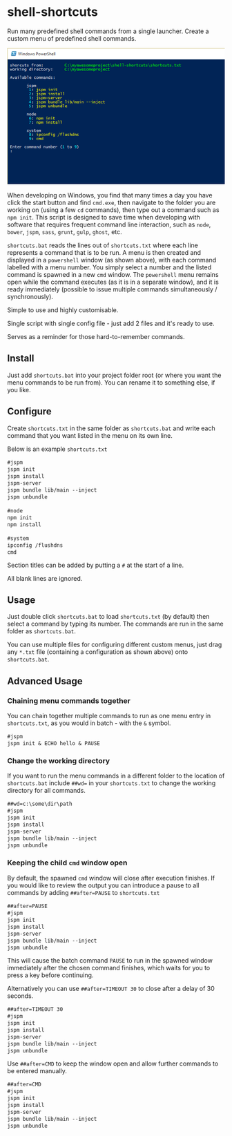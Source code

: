 # shell-shortcuts
Run many predefined shell commands from a single launcher.
Create a custom menu of predefined shell commands.

![ScreenShot](preview.png)

When developing on Windows, you find that many times a day you have click the start button and find ```cmd.exe```, then navigate to the folder you are working on (using a few ```cd``` commands), then type out a command such as ```npm init```.
This script is designed to save time when developing with software that requires frequent command line interaction, such as ```node```, ```bower```, ```jspm```, ```sass```, ```grunt```, ```gulp```, ```ghost```, etc.

```shortcuts.bat``` reads the lines out of ```shortcuts.txt``` where each line represents a command that is to be run.
A menu is then created and displayed in a ```powershell``` window (as shown above), with each command labelled with a menu number.
You simply select a number and the listed command is spawned in a new ```cmd``` window.
The ```powershell``` menu remains open while the command executes (as it is in a separate window), and it is ready immediately (possible to issue multiple commands simultaneously / synchronously).

Simple to use and highly customisable.

Single script with single config file - just add 2 files and it's ready to use.

Serves as a reminder for those hard-to-remember commands.





## Install
Just add ```shortcuts.bat``` into your project folder root (or where you want the menu commands to be run from). You can rename it to something else, if you like.



## Configure
Create ```shortcuts.txt``` in the same folder as ```shortcuts.bat``` and write each command that you want listed in the menu on its own line.

Below is an example ```shortcuts.txt```
```
#jspm
jspm init
jspm install
jspm-server
jspm bundle lib/main --inject
jspm unbundle

#node
npm init
npm install

#system
ipconfig /flushdns
cmd
```
Section titles can be added by putting a ```#``` at the start of a line.

All blank lines are ignored.



## Usage
Just double click ```shortcuts.bat``` to load ```shortcuts.txt``` (by default) then select a command by typing its number.
The commands are run in the same folder as ```shortcuts.bat```.


You can use multiple files for configuring different custom menus, just drag any ```*.txt``` file (containing a configuration as shown above) onto ```shortcuts.bat```.



## Advanced Usage

### Chaining menu commands together
You can chain together multiple commands to run as one menu entry in ```shortcuts.txt```, as you would in batch - with the ```&``` symbol.
```
#jspm
jspm init & ECHO hello & PAUSE
```

### Change the working directory
If you want to run the menu commands in a different folder to the location of ```shortcuts.bat``` include ```##wd=``` in your ```shortcuts.txt``` to change the working directory for all commands.
```
##wd=c:\some\dir\path
#jspm
jspm init
jspm install
jspm-server
jspm bundle lib/main --inject
jspm unbundle
```

### Keeping the child ```cmd``` window open
By default, the spawned ```cmd``` window will close after execution finishes. If you would like to review the output you can introduce a pause to all commands by adding ```##after=PAUSE``` to ```shortcuts.txt```
```
##after=PAUSE
#jspm
jspm init
jspm install
jspm-server
jspm bundle lib/main --inject
jspm unbundle
```
This will cause the batch command ```PAUSE``` to run in the spawned window immediately after the chosen command finishes, which waits for you to press a key before continuing.

Alternatively you can use ```##after=TIMEOUT 30``` to close after a delay of 30 seconds.
```
##after=TIMEOUT 30
#jspm
jspm init
jspm install
jspm-server
jspm bundle lib/main --inject
jspm unbundle
```

Use ```##after=CMD``` to keep the window open and allow further commands to be entered manually.
```
##after=CMD
#jspm
jspm init
jspm install
jspm-server
jspm bundle lib/main --inject
jspm unbundle
```
